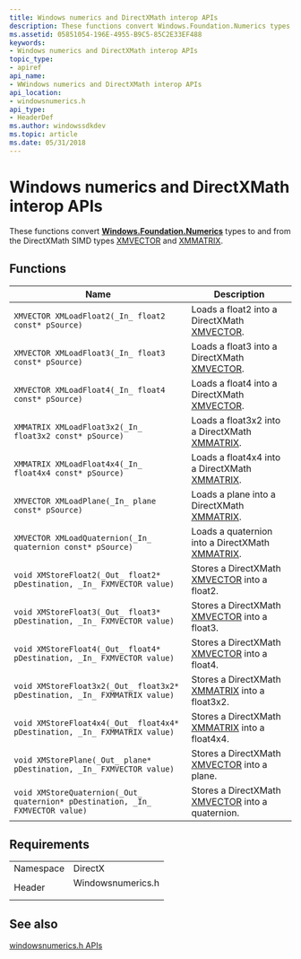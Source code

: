 ```yaml
---
title: Windows numerics and DirectXMath interop APIs
description: These functions convert Windows.Foundation.Numerics types to and from the DirectXMath SIMD types XMVECTOR and XMMATRIX.
ms.assetid: 05851054-196E-4955-B9C5-85C2E33EF488
keywords:
- Windows numerics and DirectXMath interop APIs
topic_type:
- apiref
api_name:
- WWindows numerics and DirectXMath interop APIs
api_location:
- windowsnumerics.h
api_type:
- HeaderDef
ms.author: windowssdkdev
ms.topic: article
ms.date: 05/31/2018
---
```


# Windows numerics and DirectXMath interop APIs

These functions convert [**Windows.Foundation.Numerics**](/uwp/api/Windows.Foundation.Numerics) types to and from the DirectXMath SIMD types [XMVECTOR](/windows/win32/dxmath/xmvector-data-type) and [XMMATRIX](/windows/win32/api/directxmath/ns-directxmath-xmmatrix).

## Functions

| Name | Description |
|-|-|
| `XMVECTOR XMLoadFloat2(_In_ float2 const* pSource)` | Loads a float2 into a DirectXMath [XMVECTOR](/windows/win32/dxmath/xmvector-data-type). |
| `XMVECTOR XMLoadFloat3(_In_ float3 const* pSource)` | Loads a float3 into a DirectXMath [XMVECTOR](/windows/win32/dxmath/xmvector-data-type). |
| `XMVECTOR XMLoadFloat4(_In_ float4 const* pSource)` | Loads a float4 into a DirectXMath [XMVECTOR](/windows/win32/dxmath/xmvector-data-type). |
| `XMMATRIX XMLoadFloat3x2(_In_ float3x2 const* pSource)` | Loads a float3x2 into a DirectXMath [XMMATRIX](/windows/win32/api/directxmath/ns-directxmath-xmmatrix). |
| `XMMATRIX XMLoadFloat4x4(_In_ float4x4 const* pSource)` | Loads a float4x4 into a DirectXMath [XMMATRIX](/windows/win32/api/directxmath/ns-directxmath-xmmatrix). |
| `XMVECTOR XMLoadPlane(_In_ plane const* pSource)` | Loads a plane into a DirectXMath [XMMATRIX](/windows/win32/api/directxmath/ns-directxmath-xmmatrix). |
| `XMVECTOR XMLoadQuaternion(_In_ quaternion const* pSource)` | Loads a quaternion into a DirectXMath [XMMATRIX](/windows/win32/api/directxmath/ns-directxmath-xmmatrix). |
| `void XMStoreFloat2(_Out_ float2* pDestination, _In_ FXMVECTOR value)` | Stores a DirectXMath [XMVECTOR](/windows/win32/dxmath/xmvector-data-type) into a float2. |
| `void XMStoreFloat3(_Out_ float3* pDestination, _In_ FXMVECTOR value)` | Stores a DirectXMath [XMVECTOR](/windows/win32/dxmath/xmvector-data-type) into a float3. |
| `void XMStoreFloat4(_Out_ float4* pDestination, _In_ FXMVECTOR value)` | Stores a DirectXMath [XMVECTOR](/windows/win32/dxmath/xmvector-data-type) into a float4. |
| `void XMStoreFloat3x2(_Out_ float3x2* pDestination, _In_ FXMMATRIX value)` | Stores a DirectXMath [XMMATRIX](/windows/win32/api/directxmath/ns-directxmath-xmmatrix) into a float3x2. |
| `void XMStoreFloat4x4(_Out_ float4x4* pDestination, _In_ FXMMATRIX value)` | Stores a DirectXMath [XMMATRIX](/windows/win32/api/directxmath/ns-directxmath-xmmatrix) into a float4x4. |
| `void XMStorePlane(_Out_ plane* pDestination, _In_ FXMVECTOR value)` | Stores a DirectXMath [XMVECTOR](/windows/win32/dxmath/xmvector-data-type) into a plane. |
| `void XMStoreQuaternion(_Out_ quaternion* pDestination, _In_ FXMVECTOR value)` | Stores a DirectXMath [XMVECTOR](/windows/win32/dxmath/xmvector-data-type) into a quaternion. |

## Requirements

| | |
|-|-|
| Namespace | DirectX |
| Header | <dl> <dt>Windowsnumerics.h</dt> </dl> |

## See also

[windowsnumerics.h APIs](windowsnumerics-h-apis-portal.md)